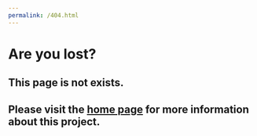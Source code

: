 ```yaml
---
permalink: /404.html
---
```


# Are you lost?

## This page is not exists.
## Please visit the [home page](/) for more information about this project.
